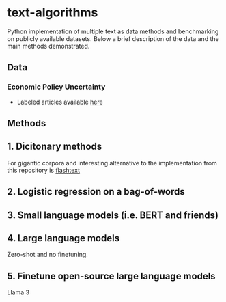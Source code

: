 # text-algorithms
Python implementation of multiple text as data methods and benchmarking on publicly available datasets. Below a brief description of the data and the main methods demonstrated.

## Data

### Economic Policy Uncertainty

- Labeled articles available [here](https://www.dropbox.com/scl/fo/47gly3j56qcyd9z0oxajc/AADj_gjG6K9zwVr07uO-rKU?rlkey=be9ebhggjtknaxhrzwrpqiinc&dl=0)

## Methods

## 1. Dicitonary methods

For gigantic corpora and interesting alternative to the implementation from this repository is [flashtext](https://github.com/vi3k6i5/flashtext)

## 2. Logistic regression on a bag-of-words

## 3. Small language models (i.e. BERT and friends)

## 4. Large language models

Zero-shot and no finetuning. 

## 5. Finetune open-source large language models

Llama 3
